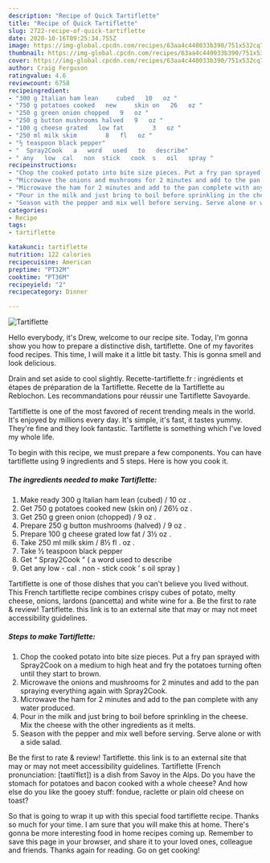 ```yaml
---
description: "Recipe of Quick Tartiflette"
title: "Recipe of Quick Tartiflette"
slug: 2722-recipe-of-quick-tartiflette
date: 2020-10-16T09:25:34.755Z
image: https://img-global.cpcdn.com/recipes/63aa4c440033b390/751x532cq70/tartiflette-recipe-main-photo.jpg
thumbnail: https://img-global.cpcdn.com/recipes/63aa4c440033b390/751x532cq70/tartiflette-recipe-main-photo.jpg
cover: https://img-global.cpcdn.com/recipes/63aa4c440033b390/751x532cq70/tartiflette-recipe-main-photo.jpg
author: Craig Ferguson
ratingvalue: 4.6
reviewcount: 6758
recipeingredient:
- "300 g Italian ham lean     cubed   10   oz "
- "750 g potatoes cooked   new     skin on   26   oz "
- "250 g green onion chopped   9   oz "
- "250 g button mushrooms halved   9   oz "
- "100 g cheese grated   low fat        3   oz "
- "250 ml milk skim        8   fl   oz "
- "½ teaspoon black pepper"
- "  Spray2Cook   a   word   used   to   describe"
- " any   low  cal   non  stick   cook  s   oil   spray "
recipeinstructions:
- "Chop the cooked potato into bite size pieces. Put a fry pan sprayed with Spray2Cook on a medium to high heat and fry the potatoes turning often until they start to brown."
- "Microwave the onions and mushrooms for 2 minutes and add to the pan spraying everything again with Spray2Cook."
- "Microwave the ham for 2 minutes and add to the pan complete with any water produced."
- "Pour in the milk and just bring to boil before sprinkling in the cheese. Mix the cheese with the other ingredients as it melts."
- "Season with the pepper and mix well before serving. Serve alone or with a side salad."
categories:
- Recipe
tags:
- tartiflette

katakunci: tartiflette 
nutrition: 122 calories
recipecuisine: American
preptime: "PT32M"
cooktime: "PT36M"
recipeyield: "2"
recipecategory: Dinner

---
```



![Tartiflette](https://img-global.cpcdn.com/recipes/63aa4c440033b390/751x532cq70/tartiflette-recipe-main-photo.jpg)

Hello everybody, it's Drew, welcome to our recipe site. Today, I'm gonna show you how to prepare a distinctive dish, tartiflette. One of my favorites food recipes. This time, I will make it a little bit tasty. This is gonna smell and look delicious.

Drain and set aside to cool slightly. Recette-tartiflette.fr : ingrédients et étapes de préparation de la Tartiflette. Recette de la Tartiflette au Reblochon. Les recommandations pour réussir une Tartiflette Savoyarde.

Tartiflette is one of the most favored of recent trending meals in the world. It's enjoyed by millions every day. It's simple, it's fast, it tastes yummy. They're fine and they look fantastic. Tartiflette is something which I've loved my whole life.


To begin with this recipe, we must prepare a few components. You can have tartiflette using 9 ingredients and 5 steps. Here is how you cook it.

<!--inarticleads1-->

##### The ingredients needed to make Tartiflette:

1. Make ready 300 g Italian ham lean     (cubed) /  10   oz .
1. Get 750 g potatoes cooked   new     (skin on) /  26½   oz .
1. Get 250 g green onion (chopped) /  9   oz .
1. Prepare 250 g button mushrooms (halved) /  9   oz .
1. Prepare 100 g cheese grated   low fat      /  3½   oz .
1. Take 250 ml milk skim      /  8½   fl .  oz .
1. Take ½ teaspoon black pepper
1. Get  “ Spray2Cook ” ( a   word   used   to   describe
1. Get  any   low - cal .  non - stick   cook ’ s   oil   spray )


Tartiflette is one of those dishes that you can&#39;t believe you lived without. This French tartiflette recipe combines crispy cubes of potato, melty cheese, onions, lardons (pancetta) and white wine for a. Be the first to rate &amp; review! Tartiflette. this link is to an external site that may or may not meet accessibility guidelines. 

<!--inarticleads2-->

##### Steps to make Tartiflette:

1. Chop the cooked potato into bite size pieces. Put a fry pan sprayed with Spray2Cook on a medium to high heat and fry the potatoes turning often until they start to brown.
1. Microwave the onions and mushrooms for 2 minutes and add to the pan spraying everything again with Spray2Cook.
1. Microwave the ham for 2 minutes and add to the pan complete with any water produced.
1. Pour in the milk and just bring to boil before sprinkling in the cheese. Mix the cheese with the other ingredients as it melts.
1. Season with the pepper and mix well before serving. Serve alone or with a side salad.


Be the first to rate &amp; review! Tartiflette. this link is to an external site that may or may not meet accessibility guidelines. Tartiflette (French pronunciation: [taʁtiˈflɛt]) is a dish from Savoy in the Alps. Do you have the stomach for potatoes and bacon cooked with a whole cheese? And how else do you like the gooey stuff: fondue, raclette or plain old cheese on toast? 

So that is going to wrap it up with this special food tartiflette recipe. Thanks so much for your time. I am sure that you will make this at home. There's gonna be more interesting food in home recipes coming up. Remember to save this page in your browser, and share it to your loved ones, colleague and friends. Thanks again for reading. Go on get cooking!
